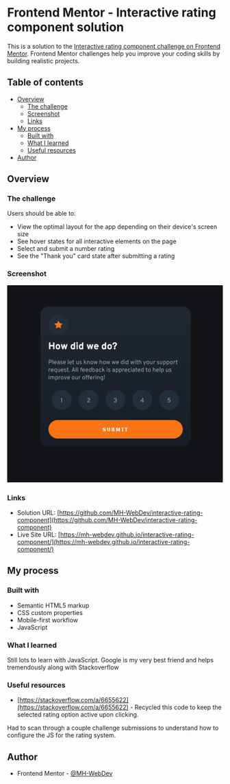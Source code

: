 # Frontend Mentor - Interactive rating component solution

This is a solution to the [Interactive rating component challenge on Frontend Mentor](https://www.frontendmentor.io/challenges/interactive-rating-component-koxpeBUmI). Frontend Mentor challenges help you improve your coding skills by building realistic projects. 

## Table of contents

- [Overview](#overview)
  - [The challenge](#the-challenge)
  - [Screenshot](#screenshot)
  - [Links](#links)
- [My process](#my-process)
  - [Built with](#built-with)
  - [What I learned](#what-i-learned)
  - [Useful resources](#useful-resources)
- [Author](#author)

## Overview

### The challenge

Users should be able to:

- View the optimal layout for the app depending on their device's screen size
- See hover states for all interactive elements on the page
- Select and submit a number rating
- See the "Thank you" card state after submitting a rating

### Screenshot

![](./design/Screenshot.png)

### Links

- Solution URL: [https://github.com/MH-WebDev/interactive-rating-component](https://github.com/MH-WebDev/interactive-rating-component)
- Live Site URL: [https://mh-webdev.github.io/interactive-rating-component/](https://mh-webdev.github.io/interactive-rating-component/)

## My process

### Built with

- Semantic HTML5 markup
- CSS custom properties
- Mobile-first workflow
- JavaScript

### What I learned

Still lots to learn with JavaScript. Google is my very best friend and helps tremendously along with Stackoverflow


### Useful resources

- [https://stackoverflow.com/a/6655622](https://stackoverflow.com/a/6655622) - Recycled this code to keep the selected rating option active upon clicking.

Had to scan through a couple challenge submissions to understand how to configure the JS for the rating system. 

## Author


- Frontend Mentor - [@MH-WebDev](https://www.frontendmentor.io/profile/MH-WebDev)




